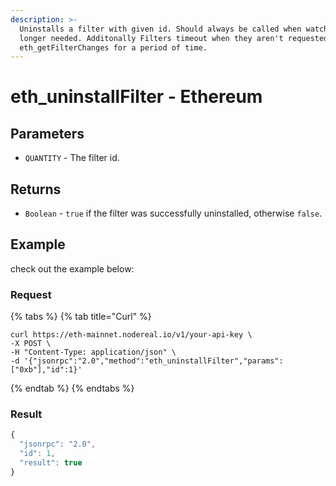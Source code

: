```yaml
---
description: >-
  Uninstalls a filter with given id. Should always be called when watch is no
  longer needed. Additonally Filters timeout when they aren't requested with
  eth_getFilterChanges for a period of time.
---
```


# eth\_uninstallFilter - Ethereum

## Parameters

* `QUANTITY` - The filter id.

## Returns

* `Boolean` - `true` if the filter was successfully uninstalled, otherwise `false`.

## Example

check out the example below:

### Request

{% tabs %}
{% tab title="Curl" %}
```
curl https://eth-mainnet.nodereal.io/v1/your-api-key \
-X POST \
-H "Content-Type: application/json" \
-d '{"jsonrpc":"2.0","method":"eth_uninstallFilter","params":["0xb"],"id":1}'
```
{% endtab %}
{% endtabs %}

### Result

```javascript
{
  "jsonrpc": "2.0",
  "id": 1,
  "result": true
}
```

